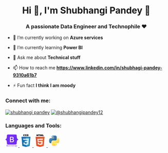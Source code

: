 <h1 align="center">Hi 👋, I'm Shubhangi Pandey 👩</h1>
<h3 align="center">A passionate Data Engineer and Technophile ❤</h3>

- 🔭 I’m currently working on **Azure services** 

- 🌱 I’m currently learning **Power BI**

- 💬 Ask me about **Technical stuff**

- 📫 How to reach me **https://www.linkedin.com/in/shubhagi-pandey-9310a61b7**

- ⚡ Fun fact **I think I am moody**

<h3 align="left">Connect with me:</h3>
<p align="left">
<a href="https://linkedin.com/in/shubhangi pandey" target="blank"><img align="center" src="https://raw.githubusercontent.com/rahuldkjain/github-profile-readme-generator/master/src/images/icons/Social/linked-in-alt.svg" alt="shubhangi pandey" height="30" width="40" /></a>
<a href="https://www.hackerrank.com/@shubhangipandey12" target="blank"><img align="center" src="https://raw.githubusercontent.com/rahuldkjain/github-profile-readme-generator/master/src/images/icons/Social/hackerrank.svg" alt="@shubhangipandey12" height="30" width="40" /></a>
</p>

<h3 align="left">Languages and Tools:</h3>
<p align="left"> <a href="https://getbootstrap.com" target="_blank" rel="noreferrer"> <img src="https://raw.githubusercontent.com/devicons/devicon/master/icons/bootstrap/bootstrap-plain-wordmark.svg" alt="bootstrap" width="40" height="40"/> </a> <a href="https://www.w3schools.com/css/" target="_blank" rel="noreferrer"> <img src="https://raw.githubusercontent.com/devicons/devicon/master/icons/css3/css3-original-wordmark.svg" alt="css3" width="40" height="40"/> </a> <a href="https://www.w3.org/html/" target="_blank" rel="noreferrer"> <img src="https://raw.githubusercontent.com/devicons/devicon/master/icons/html5/html5-original-wordmark.svg" alt="html5" width="40" height="40"/> </a> <a href="https://www.python.org" target="_blank" rel="noreferrer"> <img src="https://raw.githubusercontent.com/devicons/devicon/master/icons/python/python-original.svg" alt="python" width="40" height="40"/> </a> </p>
